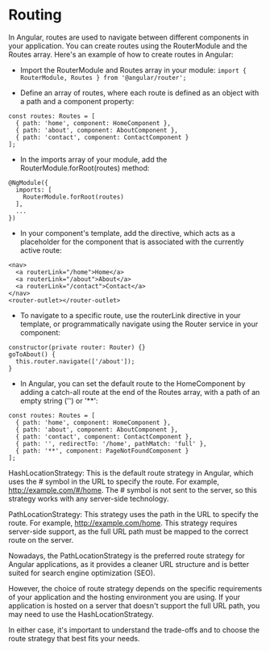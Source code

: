 # Routing

In Angular, routes are used to navigate between different components in your application. You can create routes using the RouterModule and the Routes array. Here's an example of how to create routes in Angular:

* Import the RouterModule and Routes array in your module:
```import { RouterModule, Routes } from '@angular/router';```

* Define an array of routes, where each route is defined as an object with a path and a component property:
```
const routes: Routes = [
  { path: 'home', component: HomeComponent },
  { path: 'about', component: AboutComponent },
  { path: 'contact', component: ContactComponent }
];
```
* In the imports array of your module, add the RouterModule.forRoot(routes) method:
```
@NgModule({
  imports: [
    RouterModule.forRoot(routes)
  ],
  ...
})
```

* In your component's template, add the <router-outlet></router-outlet> directive, which acts as a placeholder for the component that is associated with the currently active route:

```
<nav>
  <a routerLink="/home">Home</a>
  <a routerLink="/about">About</a>
  <a routerLink="/contact">Contact</a>
</nav>
<router-outlet></router-outlet>
```

* To navigate to a specific route, use the routerLink directive in your template, or programmatically navigate using the Router service in your component:
```
constructor(private router: Router) {}
goToAbout() {
  this.router.navigate(['/about']);
}
```

* In Angular, you can set the default route to the HomeComponent by adding a catch-all route at the end of the Routes array, with a path of an empty string ('') or '**':
```
const routes: Routes = [
  { path: 'home', component: HomeComponent },
  { path: 'about', component: AboutComponent },
  { path: 'contact', component: ContactComponent },
  { path: '', redirectTo: '/home', pathMatch: 'full' },
  { path: '**', component: PageNotFoundComponent }
];
```
HashLocationStrategy: This is the default route strategy in Angular, which uses the # symbol in the URL to specify the route. For example, http://example.com/#/home. The # symbol is not sent to the server, so this strategy works with any server-side technology.

PathLocationStrategy: This strategy uses the path in the URL to specify the route. For example, http://example.com/home. This strategy requires server-side support, as the full URL path must be mapped to the correct route on the server.

Nowadays, the PathLocationStrategy is the preferred route strategy for Angular applications, as it provides a cleaner URL structure and is better suited for search engine optimization (SEO).

However, the choice of route strategy depends on the specific requirements of your application and the hosting environment you are using. If your application is hosted on a server that doesn't support the full URL path, you may need to use the HashLocationStrategy.

In either case, it's important to understand the trade-offs and to choose the route strategy that best fits your needs.